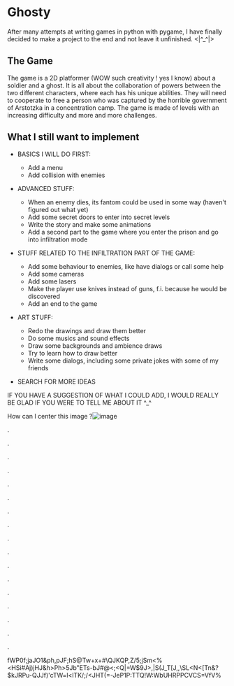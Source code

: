 # Ghosty
After many attempts at writing games in python with pygame, I have finally decided to make a project to the end and not leave it unfinished. <|^_^|>

## The Game
The game is a 2D platformer (WOW such creativity ! yes I know) about a soldier and a ghost. It is all about the collaboration of powers between the two different characters, where each has his unique 
abilities. They will need to cooperate to free a person who was captured by the horrible government of Arstotzka in a concentration camp. The game is made of levels with an increasing difficulty and more and more challenges.

## What I still want to implement
- BASICS I WILL DO FIRST:
    - Add a menu
    - Add collision with enemies

- ADVANCED STUFF:
    - When an enemy dies, its fantom could be used in some way (haven't figured out what yet)
    - Add some secret doors to enter into secret levels
    - Write the story and make some animations
    - Add a second part to the game where you enter the prison and go into infiltration mode

- STUFF RELATED TO THE INFILTRATION PART OF THE GAME:
    - Add some behaviour to enemies, like have dialogs or call some help
    - Add some cameras
    - Add some lasers
    - Make the player use knives instead of guns, f.i. because he would be discovered
    - Add an end to the game

- ART STUFF:
    - Redo the drawings and draw them better
    - Do some musics and sound effects
    - Draw some backgrounds and ambience draws
    - Try to learn how to draw better
    - Write some dialogs, including some private jokes with some of my friends

- SEARCH FOR MORE IDEAS

IF YOU HAVE A SUGGESTION OF WHAT I COULD ADD, I WOULD REALLY BE GLAD IF YOU WERE TO TELL ME ABOUT IT ^_^

How can I center this image ?![image](https://user-images.githubusercontent.com/72351629/139261718-a36a3f47-e6ad-48eb-8a52-d0aaba448ee5.png) 

.

.

.

.

.

.

.

.

.

.

.

.

.

.

.

.

.

fWP0f;jaJO1&ph,pJF;hS@Tw+x+#\QJKQP,Z/5;jSm<%<HSi#Aj)jHJ&h>Ph>5Jb"ETs-bJ#@<;<Q|=W$9J>,|S(J_T[J,,\SL<N<[Tn&?$kJRPu-QJJf)'cTW=l<lTK/;/<JHT(=-JeP1P:TTQ!W:WbUHRPPCVCS=VfV%
